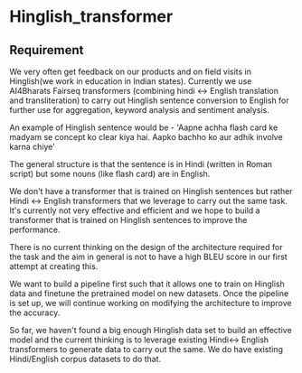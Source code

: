 # Hinglish_transformer

## Requirement 
We very often get feedback on our products and on field visits in Hinglish(we work in education in Indian states). Currently we use AI4Bharats  Fairseq transformers (combining hindi <-> English translation and transliteration) to carry out Hinglish sentence conversion to English for further use for aggregation, keyword analysis and sentiment analysis. 

An example of Hinglish sentence would be - 'Aapne achha flash card ke madyam se concept ko clear kiya hai. Aapko bachho ko aur adhik involve karna chiye' 

The general structure is that the sentence is in Hindi (written in Roman script) but some nouns (like flash card) are in English. 

We don't have a transformer that is trained on Hinglish sentences but rather Hindi <-> English transformers that we leverage  to carry out the same task. It's currently not very effective and efficient and we hope to build a transformer that is trained on Hinglish sentences to improve the performance.

There is no current thinking on the design of the architecture required for the task and the aim in general is not to have a high BLEU score in our first attempt at creating this.  

We want to build a pipeline first such that it allows one to train on Hinglish data and finetune the pretrained model on new datasets. 
Once the pipeline is set up, we will continue working on modifying the architecture to improve the accuracy. 

So far, we haven't found a big enough Hinglish data set to build an effective model and the current thinking is to leverage existing Hindi<-> English transformers to generate data to carry out the same.  We do have existing Hindi/English corpus datasets to do that. 

